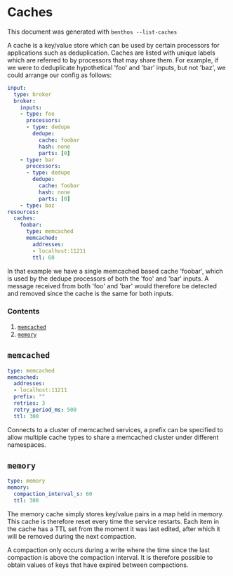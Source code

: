 Caches
======

This document was generated with `benthos --list-caches`

A cache is a key/value store which can be used by certain processors for
applications such as deduplication. Caches are listed with unique labels which
are referred to by processors that may share them. For example, if we were to
deduplicate hypothetical 'foo' and 'bar' inputs, but not 'baz', we could arrange
our config as follows:

``` yaml
input:
  type: broker
  broker:
    inputs:
    - type: foo
      processors:
      - type: dedupe
        dedupe:
          cache: foobar
          hash: none
          parts: [0]
    - type: bar
      processors:
      - type: dedupe
        dedupe:
          cache: foobar
          hash: none
          parts: [0]
    - type: baz
resources:
  caches:
    foobar:
      type: memcached
      memcached:
        addresses:
        - localhost:11211
        ttl: 60
```

In that example we have a single memcached based cache 'foobar', which is used
by the dedupe processors of both the 'foo' and 'bar' inputs. A message received
from both 'foo' and 'bar' would therefore be detected and removed since the
cache is the same for both inputs.

### Contents

1. [`memcached`](#memcached)
2. [`memory`](#memory)

## `memcached`

``` yaml
type: memcached
memcached:
  addresses:
  - localhost:11211
  prefix: ""
  retries: 3
  retry_period_ms: 500
  ttl: 300
```

Connects to a cluster of memcached services, a prefix can be specified to allow
multiple cache types to share a memcached cluster under different namespaces.

## `memory`

``` yaml
type: memory
memory:
  compaction_interval_s: 60
  ttl: 300
```

The memory cache simply stores key/value pairs in a map held in memory. This
cache is therefore reset every time the service restarts. Each item in the cache
has a TTL set from the moment it was last edited, after which it will be removed
during the next compaction.

A compaction only occurs during a write where the time since the last compaction
is above the compaction interval. It is therefore possible to obtain values of
keys that have expired between compactions.

